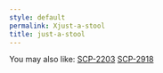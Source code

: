 ```yaml
---
style: default
permalink: Xjust-a-stool
title: just-a-stool
---
```

You may also like:
[SCP-2203](http://scp-wiki.net/scp-2203)
[SCP-2918](http://scp-wiki.net/scp-2918)